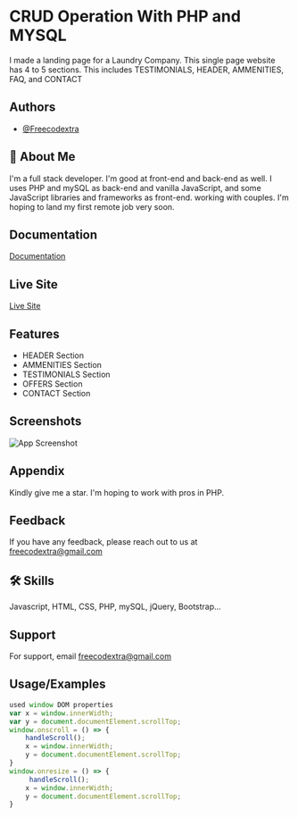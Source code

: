 
# CRUD Operation With PHP and MYSQL 

I made a landing page for a Laundry Company. This single page website has 4 to 5 sections. This includes TESTIMONIALS, HEADER, AMMENITIES, FAQ, and CONTACT

## Authors

- [@Freecodextra](https://github.com/Freecodextra)


## 🚀 About Me
I'm a full stack developer. I'm good at front-end and back-end as well. I uses PHP and mySQL as back-end and vanilla JavaScript, and some JavaScript libraries and frameworks as front-end. working with couples. I'm hoping to land my first remote job very soon.
## Documentation

[Documentation](https://github.com/Freecodextra/Laundary-Wesite-Landing-Page)

## Live Site
[Live Site](https://insideabucampus.com.ng/cruds/)

## Features

- HEADER Section
- AMMENITIES Section
- TESTIMONIALS Section
- OFFERS Section
- CONTACT Section


## Screenshots

![App Screenshot](./images/screenshot.jpg)



## Appendix
Kindly give me a star. I'm hoping to work with pros in PHP.


## Feedback

If you have any feedback, please reach out to us at freecodextra@gmail.com


## 🛠 Skills
Javascript, HTML, CSS, PHP, mySQL, jQuery, Bootstrap...


## Support

For support, email freecodextra@gmail.com


## Usage/Examples

```javascript
used window DOM properties
var x = window.innerWidth;
var y = document.documentElement.scrollTop;
window.onscroll = () => {
    handleScroll();
    x = window.innerWidth;
    y = document.documentElement.scrollTop;
}
window.onresize = () => {
     handleScroll();
    x = window.innerWidth;
    y = document.documentElement.scrollTop;
}